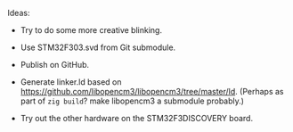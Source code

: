 Ideas:

- Try to do some more creative blinking.

- Use STM32F303.svd from Git submodule.

- Publish on GitHub.

- Generate linker.ld based on https://github.com/libopencm3/libopencm3/tree/master/ld.
  (Perhaps as part of `zig build`? make libopencm3 a submodule probably.)

- Try out the other hardware on the STM32F3DISCOVERY board.
